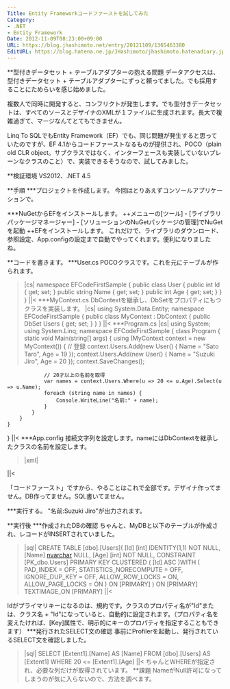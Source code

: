 ```yaml
---
Title: Entity Frameworkコードファーストを試してみた
Category:
- .NET
- Entity Framework
Date: 2012-11-09T08:23:00+09:00
URL: https://blog.jhashimoto.net/entry/20121109/1365463380
EditURL: https://blog.hatena.ne.jp/JHashimoto/jhashimoto.hatenadiary.jp/atom/entry/12921228815717255581
---
```


**型付きデータセット + テーブルアダプターの抱える問題
データアクセスは、型付きデータセット + テーブルアダプターにずっと頼ってました。でも採用することにためらいを感じ始めました。

複数人で同時に開発すると、コンフリクトが発生します。でも型付きデータセットは、すべてのソースとデザイナのXMLが１ファイルに生成されます。長大で複雑過ぎて、マージなんてとてもできません。

Linq To SQLでもEntity Framework（EF）でも、同じ問題が発生すると思っていたのですが、EF 4.1からコードファーストなるものが提供され、POCO（plain old CLR object。サブクラスではなく、インターフェースも実装していないプレーンなクラスのこと）で、実装できるそうなので、試してみました。

**検証環境
VS2012、.NET 4.5

**手順
***プロジェクトを作成します。
今回はとりあえずコンソールアプリケーションで。

***NuGetからEFをインストールします。
++メニューの[ツール] - [ライブラリパッケージマネージャー] - [ソリューションのNuGetパッケージの管理]でNuGetを起動
++EFをインストールします。
これだけで、ライブラリのダウンロード、参照設定、App.configの設定まで自動でやってくれます。便利になりましたね。

**コードを書きます。
***User.cs
POCOクラスです。これを元にテーブルが作られます。
>|cs|
namespace EFCodeFirstSample {
    public class User {
        public int Id { get; set; }
        public string Name { get; set; }
        public int Age { get; set; }
    }
}
||<
***MyContext.cs
DbContextを継承し、DbSetをプロパティにもつクラスを実装します。
>|cs|
using System.Data.Entity;
namespace EFCodeFirstSample {
    public class MyContext : DbContext {
        public DbSet<User> Users { get; set; }
    }
}
||<
***Program.cs
>|cs|
using System;
using System.Linq;
namespace EFCodeFirstSample {
    class Program {
        static void Main(string[] args) {
            using (MyContext context = new MyContext()) {
                // 登録
                context.Users.Add(new User() { Name = "Sato Taro", Age = 19 });
                context.Users.Add(new User() { Name = "Suzuki Jiro", Age = 20 });
                context.SaveChanges();

                // 20才以上の名前を取得
                var names = context.Users.Where(u => 20 <= u.Age).Select(u => u.Name);
                foreach (string name in names) {
                    Console.WriteLine("名前:" + name);
                }
            }
        }
    }
}
||<
***App.config
接続文字列を設定します。nameにはDbContextを継承したクラスの名前を設定します。
>|xml|
<connectionStrings>
    <add name="MyContext" providerName="System.Data.SqlClient" ConnectionString="Data Source=(local);Database=MyDB;UserID=sa;Password=***" />
</connectionStrings>
||<

「コードファースト」ですから、やることはこれで全部です。デザイナ作ってません。DB作ってません。SQL書いてません。

***実行する。
"名前:Suzuki Jiro"が出力されます。

**実行後
***作成されたDBの確認
ちゃんと、MyDBと以下のテーブルが作成され、レコードがINSERTされていました。
>|sql|
CREATE TABLE [dbo].[Users](
    [Id] [int] IDENTITY(1,1) NOT NULL,
    [Name] [nvarchar](max) NULL,
    [Age] [int] NOT NULL,
CONSTRAINT [PK_dbo.Users] PRIMARY KEY CLUSTERED
(
    [Id] ASC
)WITH (
    PAD_INDEX = OFF, STATISTICS_NORECOMPUTE = OFF,
    IGNORE_DUP_KEY = OFF, ALLOW_ROW_LOCKS = ON, ALLOW_PAGE_LOCKS = ON
) ON [PRIMARY]
) ON [PRIMARY] TEXTIMAGE_ON [PRIMARY]
||<

Idがプライマリキーになるのは、規約です。クラスのプロパティ名が"Id"または、クラス名 + "Id"になっていると、自動的に設定されます。（プロパティ名を変えたければ、[Key]属性で、明示的にキーのプロパティを指定することもできます）
***発行されたSELECT文の確認
事前にProfilerを起動し、発行されているSELECT文を確認しました。
>|sql|
SELECT
[Extent1].[Name] AS [Name]
FROM [dbo].[Users] AS [Extent1]
WHERE 20 <= [Extent1].[Age]
||<
ちゃんとWHEREが指定され、必要な列だけが取得されています。
**課題
NameがNull許可になってしまうのが気に入らないので、方法を調べます。
